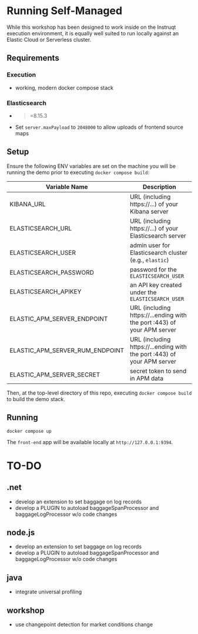 # Running Self-Managed

While this workshop has been designed to work inside on the Instruqt execution environment, it is equally well suited to run locally against an Elastic Cloud or Serverless cluster.

## Requirements

### Execution
* working, modern docker compose stack

### Elasticsearch
* >=8.15.3
* Set `server.maxPayload` to `2048000` to allow uploads of frontend source maps

## Setup

Ensure the following ENV variables are set on the machine you will be running the demo prior to executing `docker compose build`:

| Variable Name | Description |
| ------------- | ----------- |
| KIBANA_URL    | URL (including https://...) of your Kibana server |
| ELASTICSEARCH_URL | URL (including https://...) of your Elasticsearch server |
| ELASTICSEARCH_USER | admin user for Elasticsearch cluster (e.g., `elastic`) |
| ELASTICSEARCH_PASSWORD | password for the `ELASTICSEARCH_USER` |
| ELASTICSEARCH_APIKEY | an API key created under the `ELASTICSEARCH_USER` |
| ELASTIC_APM_SERVER_ENDPOINT | URL (including https://...ending with the port :443) of your APM server |
| ELASTIC_APM_SERVER_RUM_ENDPOINT | URL (including https://...ending with the port :443) of your APM server |
| ELASTIC_APM_SERVER_SECRET | secret token to send in APM data |

Then, at the top-level directory of this repo, executing `docker compose build` to build the demo stack.

## Running

`docker compose up`

The `front-end` app will be available locally at `http://127.0.0.1:9394`.

# TO-DO

## .net
* develop an extension to set baggage on log records
* develop a PLUGIN to autoload baggageSpanProcessor and baggageLogProcessor w/o code changes

## node.js
* develop an extension to set baggage on log records
* develop a PLUGIN to autoload baggageSpanProcessor and baggageLogProcessor w/o code changes

## java
* integrate universal profiling

## workshop
* use changepoint detection for market conditions change